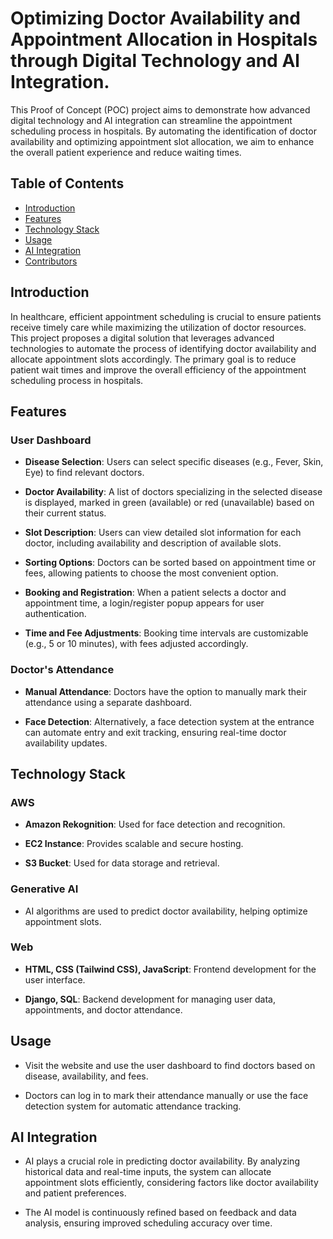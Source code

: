 # Optimizing Doctor Availability and Appointment Allocation in Hospitals through Digital Technology and Al Integration.

This Proof of Concept (POC) project aims to demonstrate how advanced digital technology and AI integration can streamline the appointment scheduling process in hospitals. By automating the identification of doctor availability and optimizing appointment slot allocation, we aim to enhance the overall patient experience and reduce waiting times.

## Table of Contents

- [Introduction](#introduction)
- [Features](#features)
- [Technology Stack](#technology-stack)
- [Usage](#usage)
- [AI Integration](#ai-integration)
- [Contributors](#contributors)

## Introduction

In healthcare, efficient appointment scheduling is crucial to ensure patients receive timely care while maximizing the utilization of doctor resources. This project proposes a digital solution that leverages advanced technologies to automate the process of identifying doctor availability and allocate appointment slots accordingly. The primary goal is to reduce patient wait times and improve the overall efficiency of the appointment scheduling process in hospitals.

## Features

### User Dashboard

- **Disease Selection**: Users can select specific diseases (e.g., Fever, Skin, Eye) to find relevant doctors.

- **Doctor Availability**: A list of doctors specializing in the selected disease is displayed, marked in green (available) or red (unavailable) based on their current status.

- **Slot Description**: Users can view detailed slot information for each doctor, including availability and description of available slots.

- **Sorting Options**: Doctors can be sorted based on appointment time or fees, allowing patients to choose the most convenient option.

- **Booking and Registration**: When a patient selects a doctor and appointment time, a login/register popup appears for user authentication.

- **Time and Fee Adjustments**: Booking time intervals are customizable (e.g., 5 or 10 minutes), with fees adjusted accordingly.

### Doctor's Attendance

- **Manual Attendance**: Doctors have the option to manually mark their attendance using a separate dashboard.

- **Face Detection**: Alternatively, a face detection system at the entrance can automate entry and exit tracking, ensuring real-time doctor availability updates.

## Technology Stack

### AWS

- **Amazon Rekognition**: Used for face detection and recognition.

- **EC2 Instance**: Provides scalable and secure hosting.

- **S3 Bucket**: Used for data storage and retrieval.

### Generative AI

- AI algorithms are used to predict doctor availability, helping optimize appointment slots.

### Web

- **HTML, CSS (Tailwind CSS), JavaScript**: Frontend development for the user interface.

- **Django, SQL**: Backend development for managing user data, appointments, and doctor attendance.



## Usage

- Visit the website and use the user dashboard to find doctors based on disease, availability, and fees.

- Doctors can log in to mark their attendance manually or use the face detection system for automatic attendance tracking.

## AI Integration

- AI plays a crucial role in predicting doctor availability. By analyzing historical data and real-time inputs, the system can allocate appointment slots efficiently, considering factors like doctor availability and patient preferences.

- The AI model is continuously refined based on feedback and data analysis, ensuring improved scheduling accuracy over time.
